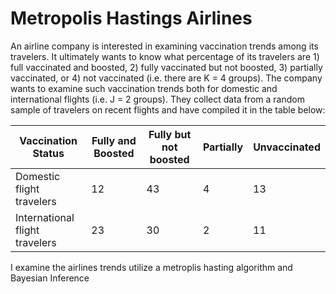 # Metropolis Hastings Airlines
An airline company is interested in examining vaccination trends among its travelers. It ultimately wants to know what percentage of its travelers are 1) full vaccinated and boosted, 2) fully vaccinated but not boosted, 3) partially vaccinated, or 4) not vaccinated (i.e. there are K = 4 groups). The company wants to examine such vaccination trends both for domestic and international flights (i.e. J = 2 groups). They collect data from a random sample of travelers on recent flights and have compiled it in the table below:

| Vaccination Status           | Fully and Boosted | Fully but not boosted | Partially  | Unvaccinated  |
| ---------------------------- | ----------------- | --------------------- | ---------- | ------------- |
Domestic flight travelers      | 12                | 43                    | 4          | 13            |
International flight travelers | 23                | 30                    | 2          | 11            |

I examine the airlines trends utilize a metroplis hasting algorithm and Bayesian Inference
